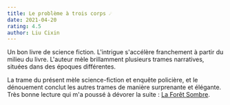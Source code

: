 ```yaml
---
title: Le problème à trois corps ☄️
date: 2021-04-20
rating: 4.5
author: Liu Cixin
---
```


Un bon livre de science fiction. L'intrigue s'accélère franchement à partir du milieu du livre. L'auteur mèle brillamment plusieurs trames narratives, situées dans des époques différentes. 

La trame du présent mèle science-fiction et enquête policière, et le dénouement conclut les autres trames de manière surprenante et élégante. Très bonne lecture qui m'a poussé à dévorer la suite : [La Forêt Sombre](/foret-sombre).
